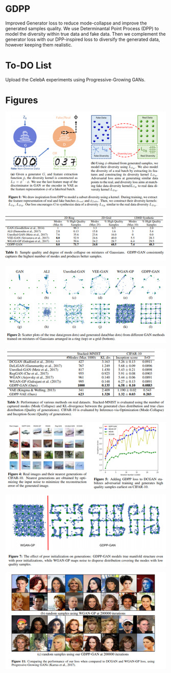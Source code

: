 # GDPP
Improved Generator loss to reduce mode-collapse and improve the generated samples quality. We use Determinantal Point Process (DPP) to model the diversity within true data and fake data. Then we complement the generator loss with our DPP-inspired loss to diversify the generated data, however keeping them realistic.


# To-DO List
Upload the CelebA experiments using Progressive-Growing GANs.


# Figures

<div style="text-align:center"><img src ="https://github.com/M-Elfeki/GDPP/blob/master/Figures/Fig_1.png" /></div>


![alt text](https://github.com/M-Elfeki/GDPP/blob/master/Figures/Fig_2.png)


![alt text](https://github.com/M-Elfeki/GDPP/blob/master/Figures/Fig_3.png)


![alt text](https://github.com/M-Elfeki/GDPP/blob/master/Figures/Fig_4.png)


![alt text](https://github.com/M-Elfeki/GDPP/blob/master/Figures/Fig_5.png)


![alt text](https://github.com/M-Elfeki/GDPP/blob/master/Figures/Fig_6.png)


![alt text](https://github.com/M-Elfeki/GDPP/blob/master/Figures/Fig_7.png)
